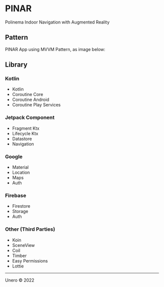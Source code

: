 # PINAR
Polinema Indoor Navigation with Augmented Reality

## Pattern

PINAR App using MVVM Pattern, as image below:

## Library

### Kotlin

- Kotlin
- Coroutine Core
- Coroutine Android
- Coroutine Play Services

### Jetpack Component

- Fragment Ktx
- Lifecycle Ktx
- Datastore
- Navigation

### Google

- Material
- Location
- Maps
- Auth

### Firebase

- Firestore
- Storage
- Auth

### Other (Third Parties)

- Koin
- SceneView
- Coil
- Timber
- Easy Permissions
- Lottie
---
Unero &copy; 2022 